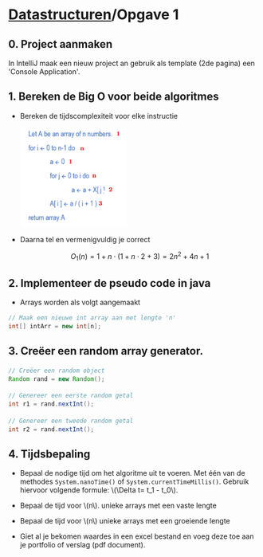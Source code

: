 # [Datastructuren](/datastructuren)/Opgave 1

## 0. Project aanmaken
In IntelliJ maak een nieuw project an gebruik als template (2de pagina) een 'Console Application'.

## 1. Bereken de Big O voor beide algoritmes
* Bereken de tijdscomplexiteit voor elke instructie

    <img height="200px" src="/media/datastructuren/opgave1/numalgo.png" class="max-h-200 max-w-500">

* Daarna tel en vermenigvuldig je correct

    $$O_{1}\left(n\right)=1+n\cdot\left(1+n\cdot2+3\right)=2n^{2} + 4n + 1$$

## 2. Implementeer de pseudo code in java
* Arrays worden als volgt aangemaakt

```java
// Maak een nieuwe int array aan met lengte 'n'
int[] intArr = new int[n];
```
## 3. Creëer een random array generator.

```java
// Creëer een random object
Random rand = new Random();

// Genereer een eerste random getal
int r1 = rand.nextInt();

// Genereer een tweede random getal
int r2 = rand.nextInt();
```

## 4. Tijdsbepaling

* Bepaal de nodige tijd om het algoritme uit te voeren. Met één van de methodes `System.nanoTime()` of `System.currentTimeMillis()`. Gebruik hiervoor volgende formule: \\(\Delta t= t_1 - t_0\\).

* Bepaal de tijd voor \\(n\\). unieke arrays met een vaste lengte
* Bepaal de tijd voor \\(n\\) unieke arrays met een groeiende lengte
* Giet al je bekomen waardes in een excel bestand en voeg deze toe aan je portfolio of verslag (pdf document).
